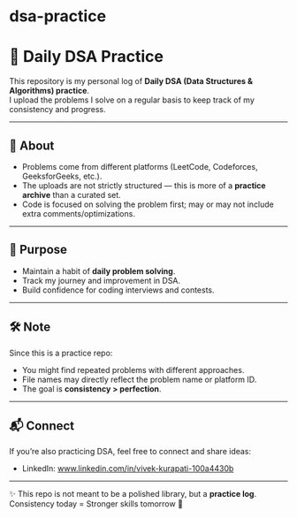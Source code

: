 # dsa-practice
# 🚀 Daily DSA Practice

This repository is my personal log of **Daily DSA (Data Structures & Algorithms) practice**.  
I upload the problems I solve on a regular basis to keep track of my consistency and progress.

---

## 📌 About
- Problems come from different platforms (LeetCode, Codeforces, GeeksforGeeks, etc.).  
- The uploads are not strictly structured — this is more of a **practice archive** than a curated set.  
- Code is focused on solving the problem first; may or may not include extra comments/optimizations.  

---

## 🎯 Purpose
- Maintain a habit of **daily problem solving**.  
- Track my journey and improvement in DSA.  
- Build confidence for coding interviews and contests.  

---

## 🛠️ Note
Since this is a practice repo:  
- You might find repeated problems with different approaches.  
- File names may directly reflect the problem name or platform ID.  
- The goal is **consistency > perfection**.  

---

## 📬 Connect
If you’re also practicing DSA, feel free to connect and share ideas:  
- LinkedIn: www.linkedin.com/in/vivek-kurapati-100a4430b

---

✨ This repo is not meant to be a polished library, but a **practice log**.  
Consistency today = Stronger skills tomorrow 🚀

